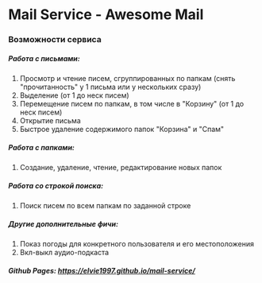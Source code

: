 # Mail Service - Awesome Mail 
### Возможности сервиса
##### Работа с письмами:
 1) Просмотр и чтение писем, сгруппированных по папкам (снять "прочитанность" у 1 письма или у нескольких сразу)
 2) Выделение (от 1 до неск писем)
 3) Перемещение писем по папкам, в том числе в "Корзину" (от 1 до неск писем)
 4) Открытие письма 
 5) Быстрое удаление содержимого папок "Корзина" и "Спам"
 
 ##### Работа с папками:
 1) Создание, удаление, чтение, редактирование новых папок
 
 ##### Работа со строкой поиска:
 
 1) Поиск писем по всем папкам по заданной строке
 
  ##### Другие дополнительные фичи:
  1) Показ погоды для конкретного пользователя и его местоположения
  2) Вкл-выкл аудио-подкаста

##### Github Pages: https://elvie1997.github.io/mail-service/
